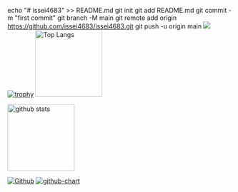 echo "# issei4683" >> README.md
git init
git add README.md
git commit -m "first commit"
git branch -M main
git remote add origin https://github.com/issei4683/issei4683.git
git push -u origin main
![](https://github-profile-summary-cards.vercel.app/api/cards/profile-details?username=issei4683&theme=2077)
[![trophy](https://github-profile-trophy.vercel.app/?username=issei4683&theme=onedark)](https://github-profile-trophy.vercel.app/?username=issei4683)
<img alt="Top Langs" height="150px" src="https://github-readme-stats.vercel.app/api/top-langs/?username=issei4683&layout=compact&count_private=true&show_icons=true&theme=tokyonight" />

<img alt="github stats" height="150px" src="https://github-readme-stats.vercel.app/api?username=issei4683&count_private=true&show_icons=true&show_icons=true&theme=tokyonight" />

[![Github](https://img.shields.io/badge/--FFFFFF?style=social&logo=github&label=Follow%20issei4683)](https://github.com/issei4683)
[![github-chart](https://github-chart.vercel.app/api?user=issei4683)](https://github.com/issei4683/github-chart)



